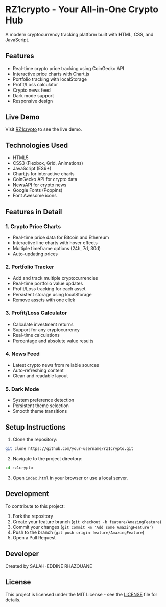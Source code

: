 # RZ1crypto - Your All-in-One Crypto Hub

A modern cryptocurrency tracking platform built with HTML, CSS, and JavaScript.

## Features

- Real-time crypto price tracking using CoinGecko API
- Interactive price charts with Chart.js
- Portfolio tracking with localStorage
- Profit/Loss calculator
- Crypto news feed
- Dark mode support
- Responsive design

## Live Demo

Visit [RZ1crypto](https://the-rz1-x.github.io/RZ1crypto/) to see the live demo.

## Technologies Used

- HTML5
- CSS3 (Flexbox, Grid, Animations)
- JavaScript (ES6+)
- Chart.js for interactive charts
- CoinGecko API for crypto data
- NewsAPI for crypto news
- Google Fonts (Poppins)
- Font Awesome icons

## Features in Detail

### 1. Crypto Price Charts
- Real-time price data for Bitcoin and Ethereum
- Interactive line charts with hover effects
- Multiple timeframe options (24h, 7d, 30d)
- Auto-updating prices

### 2. Portfolio Tracker
- Add and track multiple cryptocurrencies
- Real-time portfolio value updates
- Profit/Loss tracking for each asset
- Persistent storage using localStorage
- Remove assets with one click

### 3. Profit/Loss Calculator
- Calculate investment returns
- Support for any cryptocurrency
- Real-time calculations
- Percentage and absolute value results

### 4. News Feed
- Latest crypto news from reliable sources
- Auto-refreshing content
- Clean and readable layout

### 5. Dark Mode
- System preference detection
- Persistent theme selection
- Smooth theme transitions

## Setup Instructions

1. Clone the repository:
```bash
git clone https://github.com/your-username/rz1crypto.git
```

2. Navigate to the project directory:
```bash
cd rz1crypto
```

3. Open `index.html` in your browser or use a local server.

## Development

To contribute to this project:

1. Fork the repository
2. Create your feature branch (`git checkout -b feature/AmazingFeature`)
3. Commit your changes (`git commit -m 'Add some AmazingFeature'`)
4. Push to the branch (`git push origin feature/AmazingFeature`)
5. Open a Pull Request

## Developer

Created by SALAH-EDDINE RHAZOUANE

## License

This project is licensed under the MIT License - see the [LICENSE](LICENSE) file for details.
